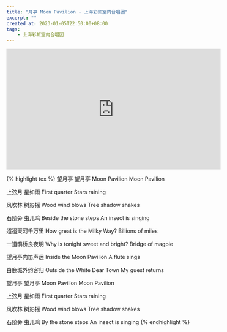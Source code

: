 ```yaml
---
title: "月亭 Moon Pavilion - 上海彩虹室内合唱团"
excerpt: ""
created_at: 2023-01-05T22:50:00+08:00
tags:
    - 上海彩虹室内合唱团
---
```


<iframe width="560" height="315" src="https://www.youtube.com/embed/G9vj4rAkyNA" title="YouTube video player" frameborder="0" allow="accelerometer; autoplay; clipboard-write; encrypted-media; gyroscope; picture-in-picture; web-share" allowfullscreen></iframe>

{% highlight tex %}
望月亭 望月亭
Moon Pavilion
Moon Pavilion

上弦月 星如雨
First quarter
Stars raining

风吹林 树影摇
Wood wind blows
Tree shadow shakes

石阶旁 虫儿鸣
Beside the stone steps
An insect is singing

迢迢天河千万里
How great is the Milky Way?
Billions of miles

一道鹊桥良夜明
Why is tonight sweet and bright?
Bridge of magpie

望月亭内笛声远
Inside the Moon Pavilion
A flute sings

白鹿城外约客归
Outside the White Dear Town
My guest returns

望月亭 望月亭
Moon Pavilion
Moon Pavilion

上弦月 星如雨
First quarter
Stars raining

风吹林 树影摇
Wood wind blows
Tree shadow shakes

石阶旁 虫儿鸣
By the stone steps
An insect is singing
{% endhighlight %}


